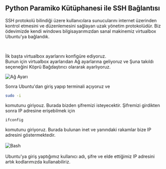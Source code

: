 ## Python Paramiko Kütüphanesi ile SSH Bağlantısı 

SSH protokolü bilindiği üzere kullanıcılara sunucularını internet üzerinden kontrol etmesini ve düzenlemesini sağlayan uzak yönetim protokolüdür.
Biz ödevimizde kendi windows bilgisayarımızdan sanal makinemiz virtualbox Ubuntu'ya bağlandık.

<br>

İlk başta virtualbox ayarlarını konfigüre ediyoruz. <br>
Bunun için virtualbox ayarlarıdan Ağ ayarlarına geliyoruz ve Şuna takıldı seçeneğini Köprü Bağdaştırıcı olararak ayarlıyoruz.

![Ağ Ayarı](https://github.com/busraakay/ForReadme/blob/master/agAyari.JPG)

Sonra Ubuntu'dan giriş yapıp terminali açıyoruz ve 
```bash
sudo -i
```
komutunu giriyouz. Burada bizden şifremizi isteyecektir. Şifremizi girdikten sonra IP adresine erişebilmek için
```bash
ifconfig
```
komutunu giriyoruz. Burada bulunan inet ve yanındaki rakamlar bize IP adresini göstermektedir.
<br><br>
![Bash](https://github.com/busraakay/ForReadme/blob/master/bash.JPG)
<br> <br>
Ubuntu'ya giriş yaptığımız kullanıcı adı, şifre ve elde ettiğimiz IP adresini artık kodlarımızda kullanabiliriz.
